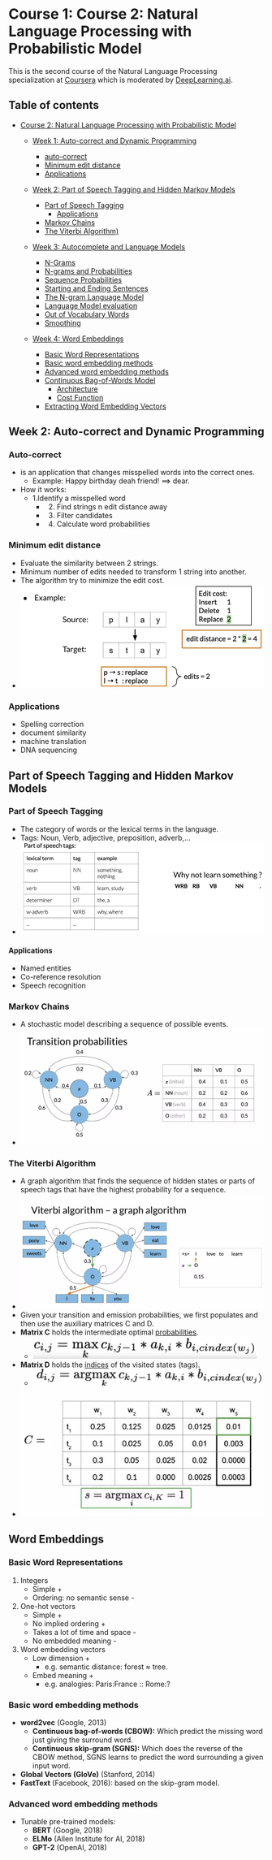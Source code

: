 # Course 1: Course 2: Natural Language Processing with Probabilistic Model
This is the second course of the Natural Language Processing specialization at [Coursera](https://www.coursera.org/programs/educational-flag-learning-program-0tkxi?currentTab=MY_COURSES&productId=_U5cASTxEemuhAoKFebZeA&productType=s12n&showMiniModal=true) which is moderated by [DeepLearning.ai](http://deeplearning.ai/).

## Table of contents
* [Course 2: Natural Language Processing with Probabilistic Model](#course-2-natural-language-processing-with-probabilistic-model)
   
   * [Week 1: Auto-correct and Dynamic Programming](#week-1-auto-correct-and-dynamic-programming)
      * [auto-correct](#auto-correct)
      * [Minimum edit distance](#minimum-edit-distance)
      * [Applications](#applications)
   
   * [Week 2: Part of Speech Tagging and Hidden Markov Models](#week-2-part-of-speech-tagging-and-hidden-markov-models)
      * [Part of Speech Tagging](#part-of-speech-tagging)
          * [Applications](#applications)
      * [Markov Chains](#markov-chains)
      * [The Viterbi Algorithm)](#the-viterbi-algorithm)
   
   * [Week 3: Autocomplete and Language Models](#week-3-autocomplete-and-language-models)
      * [N-Grams](#n-grams)
      * [N-grams and Probabilities](#n-grams-and-probabilities)
      * [Sequence Probabilities](#sequence-probabilities)
      * [Starting and Ending Sentences](#starting-and-ending-sentences)
      * [The N-gram Language Model](#the-n-gram-language-model)
      * [Language Model evaluation](#language-model-evaluation)
      * [Out of Vocabulary Words](#out-of-vocabulary-words)
      * [Smoothing](#smoothing)

   * [Week 4: Word Embeddings](#week-4-word-embeddings)
      * [Basic Word Representations](#basic-word-representations )
      * [Basic word embedding methods](#basic-word-embedding-methods)
      * [Advanced word embedding methods](#advanced-word-embedding-methods)
      * [Continuous Bag-of-Words Model](#continuous-bag-of-words-model)
          * [Architecture](#architecture)
          * [Cost Function](#cost-function)
      * [Extracting Word Embedding Vectors](#extracting-word-embedding-vectors)

## Week 2: Auto-correct and Dynamic Programming

### Auto-correct
- is an application that changes misspelled words into the correct ones.
    - Example: Happy birthday deah friend! ==> dear.
- How it works:
    - 1.Identify a misspelled word
	  - 2. Find strings n edit distance away
	  - 3. Filter candidates
	  - 4. Calculate word probabilities

### Minimum edit distance
- Evaluate the similarity between 2 strings.
- Minimum number of edits needed to transform 1 string into another.
- The algorithm try to minimize the edit cost.
- ![](images/01.png)

### Applications
- Spelling correction
- document similarity
- machine translation
- DNA sequencing

## Part of Speech Tagging and Hidden Markov Models

### Part of Speech Tagging
- The category of words or the lexical terms in the language.
- Tags: Noun, Verb, adjective, preposition, adverb,...
- ![](images/02.png)

#### Applications
- Named entities
- Co-reference resolution
- Speech recognition

### Markov Chains
- A stochastic model describing a sequence of possible events.
- ![](images/03.png)

### The Viterbi Algorithm
- A graph algorithm that finds the sequence of hidden states or parts of speech tags that have the highest probability for a sequence.
- ![](images/04.png)
- Given your transition and emission probabilities, we first populates and then use the auxiliary matrices C and D.
- **Matrix C** holds the intermediate optimal <ins>probabilities</ins>.
	- ![](images/055.png)
- **Matrix D** holds the <ins>indices</ins> of the visited states (tags).
	- ![](images/05.png)
- ![](images/06.png)


## Word Embeddings

### Basic Word Representations
1. Integers
    - Simple                          + 
    - Ordering: no semantic sense     -
2. One-hot vectors
    - Simple                          +
    - No implied ordering             +
    - Takes a lot of time and space   -
    - No embedded meaning             -
3. Word embedding vectors
    - Low dimension                   +
        - e.g. semantic distance: forest ≈ tree.
    - Embed meaning                   +
        - e.g. analogies: Paris:France :: Rome:?
        
        
### Basic word embedding methods
- **word2vec** (Google, 2013)
    - **Continuous bag-of-words (CBOW):** Which predict the missing word just giving the surround word.
    - **Continuous skip-gram (SGNS):** Which does the reverse of the CBOW method, SGNS learns to predict the word surrounding a given input word.
- **Global Vectors (GloVe)** (Stanford, 2014)
- **FastText** (Facebook, 2016): based on the skip-gram model.
    
### Advanced word embedding methods
- Tunable pre-trained models:
    - **BERT** (Google, 2018)
    - **ELMo** (Allen Institute for AI, 2018)
    - **GPT-2** (OpenAI, 2018)
